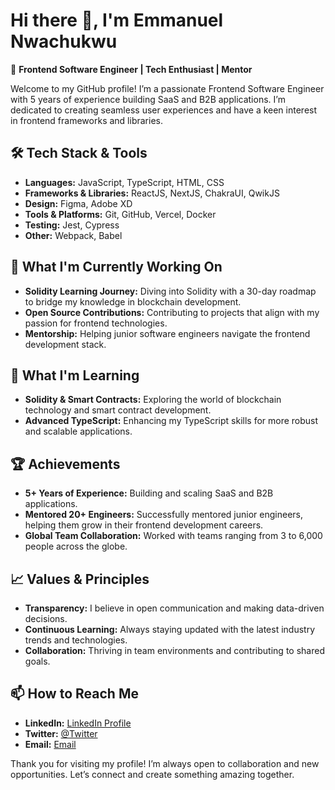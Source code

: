 # Hi there 👋, I'm Emmanuel Nwachukwu

🎯 **Frontend Software Engineer | Tech Enthusiast | Mentor**

Welcome to my GitHub profile! I’m a passionate Frontend Software Engineer with 5 years of experience building SaaS and B2B applications. I’m dedicated to creating seamless user experiences and have a keen interest in frontend frameworks and libraries.

## 🛠️ Tech Stack & Tools

- **Languages:** JavaScript, TypeScript, HTML, CSS
- **Frameworks & Libraries:** ReactJS, NextJS, ChakraUI, QwikJS
- **Design:** Figma, Adobe XD
- **Tools & Platforms:** Git, GitHub, Vercel, Docker
- **Testing:** Jest, Cypress
- **Other:** Webpack, Babel

## 🚀 What I'm Currently Working On

- **Solidity Learning Journey:** Diving into Solidity with a 30-day roadmap to bridge my knowledge in blockchain development.
- **Open Source Contributions:** Contributing to projects that align with my passion for frontend technologies.
- **Mentorship:** Helping junior software engineers navigate the frontend development stack.

## 🌱 What I'm Learning

- **Solidity & Smart Contracts:** Exploring the world of blockchain technology and smart contract development.
- **Advanced TypeScript:** Enhancing my TypeScript skills for more robust and scalable applications.

## 🏆 Achievements

- **5+ Years of Experience:** Building and scaling SaaS and B2B applications.
- **Mentored 20+ Engineers:** Successfully mentored junior engineers, helping them grow in their frontend development careers.
- **Global Team Collaboration:** Worked with teams ranging from 3 to 6,000 people across the globe.

## 📈 Values & Principles

- **Transparency:** I believe in open communication and making data-driven decisions.
- **Continuous Learning:** Always staying updated with the latest industry trends and technologies.
- **Collaboration:** Thriving in team environments and contributing to shared goals.

## 📫 How to Reach Me

- **LinkedIn:** [LinkedIn Profile](https://www.linkedin.com/in/nwachukwuemmanuel)
- **Twitter:** [@Twitter](https://twitter.com/temofe_emmanuel)
- **Email:** [Email](mailto:nwachi.dev@gmail.com)

Thank you for visiting my profile! I’m always open to collaboration and new opportunities. Let’s connect and create something amazing together.

